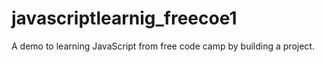 # javascriptlearnig_freecoe1
A  demo to learning JavaScript from free code camp by building a project. 
